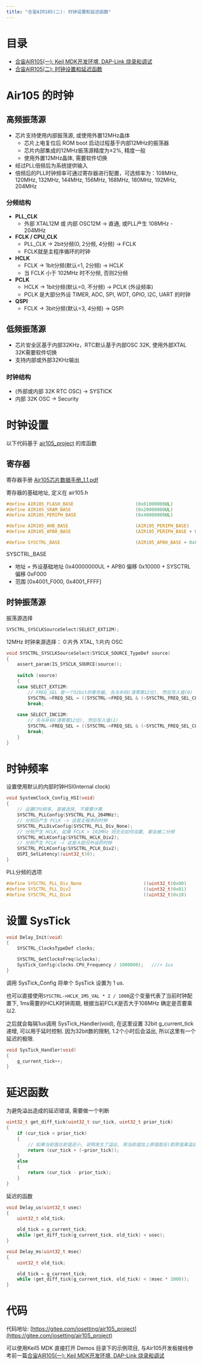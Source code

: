 ```yaml
---
title: "合宙AIR105(二): 时钟设置和延迟函数"
---
```



# 目录

* [合宙AIR105(一): Keil MDK开发环境, DAP-Link 烧录和调试](https://www.cnblogs.com/milton/p/15858286.html)
* [合宙AIR105(二): 时钟设置和延迟函数](https://www.cnblogs.com/milton/p/16387525.html)

# Air105 的时钟

## 高频振荡源

* 芯片支持使用内部振荡源, 或使用外置12MHz晶体
  * 芯片上电复位后 ROM boot 启动过程基于内部12MHz的振荡器
  * 芯片内部集成的12MHz振荡源精度为±2%, 精度一般
  * 使用外置12MHz晶体, 需要软件切换
* 经过PLL倍频后为系统提供输入
* 倍频后的PLL时钟频率可通过寄存器进行配置，可选频率为：108MHz, 120MHz, 132MHz, 144MHz, 156MHz, 168MHz, 180MHz, 192MHz, 204MHz

### 分频结构

* **PLL_CLK**  
  * 外部 XTAL12M 或 内部 OSC12M -> 直通, 或PLL产生 108MHz - 204MHz
* **FCLK / CPU_CLK**  
  * PLL_CLK -> 2bit分频(0, 2分频, 4分频) -> FCLK
  * FCLK就是主程序循环的时钟
* **HCLK**  
  * FCLK -> 1bit分频(默认=1, 2分频) -> HCLK
  * 当 FCLK 小于 102MHz 时不分频, 否则2分频
* **PCLK**  
  * HCLK -> 1bit分频(默认=0, 不分频) -> PCLK (外设频率)
  * PCLK 是大部分外设 TIMER, ADC, SPI, WDT, GPIO, I2C, UART 的时钟
* **QSPI**  
  * FCLK -> 3bit分频(默认=3, 4分频) -> QSPI

## 低频振荡源

* 芯片安全区基于内部32KHz，RTC默认基于内部OSC 32K, 使用外部XTAL 32K需要软件切换
* 支持内部或外部32KHz输出

### 时钟结构

* (外部或内部 32K RTC OSC) -> SYSTICK
* 内部 32K OSC -> Security

# 时钟设置

以下代码基于 [air105_project](https://gitee.com/iosetting/air105_project) 的库函数

## 寄存器

寄存器手册 [Air105芯片数据手册_1.1.pdf](https://cdn.openluat-luatcommunity.openluat.com/attachment/20220114193313925_Air105%E8%8A%AF%E7%89%87%E6%95%B0%E6%8D%AE%E6%89%8B%E5%86%8C_1.1.pdf)

寄存器的基础地址, 定义在 air105.h
```c
#define AIR105_FLASH_BASE                       (0x01000000UL)                /*!< (FLASH     ) Base Address */
#define AIR105_SRAM_BASE                        (0x20000000UL)                /*!< (SRAM      ) Base Address */
#define AIR105_PERIPH_BASE                      (0x40000000UL)                /*!< (Peripheral) Base Address */

#define AIR105_AHB_BASE                         (AIR105_PERIPH_BASE)
#define AIR105_APB0_BASE                        (AIR105_PERIPH_BASE + 0x10000)

#define SYSCTRL_BASE                            (AIR105_APB0_BASE + 0xF000)
```

SYSCTRL_BASE 
* 地址 = 外设基础地址 0x40000000UL + APB0 偏移 0x10000 + SYSCTRL 偏移 0xF000
* 范围 [0x4001_F000, 0x4001_FFFF]

## 时钟振荡源

振荡源选择
```c
SYSCTRL_SYSCLKSourceSelect(SELECT_EXT12M);
```
12MHz 时钟来源选择： 0:片外 XTAL, 1:片内 OSC
```c
void SYSCTRL_SYSCLKSourceSelect(SYSCLK_SOURCE_TypeDef source)
{
    assert_param(IS_SYSCLK_SOURCE(source));
    
    switch (source)
    {
    case SELECT_EXT12M:
        // FREQ_SEL 是一个32bit的寄存器, 先与补码(清零第12位), 然后写入值(0)
        SYSCTRL->FREQ_SEL = ((SYSCTRL->FREQ_SEL & (~SYSCTRL_FREQ_SEL_CLOCK_SOURCE_Mask)) | SYSCTRL_FREQ_SEL_CLOCK_SOURCE_EXT);
        break;
    
    case SELECT_INC12M:
        // 先与补码(清零第12位), 然后写入值(1)
        SYSCTRL->FREQ_SEL = ((SYSCTRL->FREQ_SEL & (~SYSCTRL_FREQ_SEL_CLOCK_SOURCE_Mask)) | SYSCTRL_FREQ_SEL_CLOCK_SOURCE_INC);
        break;
    }
}
```


# 时钟频率

设置使用默认的内部时钟HSI(Internal clock)
```c
void SystemClock_Config_HSI(void)
{
    // 设置CPU频率, 直接选择, 不需要计算
    SYSCTRL_PLLConfig(SYSCTRL_PLL_204MHz);
    // 分频后产生 FCLK -> 这是主程序的时钟
    SYSCTRL_PLLDivConfig(SYSCTRL_PLL_Div_None);
    // 分频产生 HCLK, 如果 FCLK > 102MHz 则无论如何设置, 都会被二分频
    SYSCTRL_HCLKConfig(SYSCTRL_HCLK_Div2);
    // 分频产生 PCLK -> 这是大部分外设的时钟
    SYSCTRL_PCLKConfig(SYSCTRL_PCLK_Div2);
    QSPI_SetLatency((uint32_t)0);
}
```
PLL分频的选项
```c
#define SYSCTRL_PLL_Div_None                       ((uint32_t)0x00)
#define SYSCTRL_PLL_Div2                           ((uint32_t)0x01)
#define SYSCTRL_PLL_Div4                           ((uint32_t)0x10)
```

# 设置 SysTick

```c
void Delay_Init(void)
{
    SYSCTRL_ClocksTypeDef clocks;

    SYSCTRL_GetClocksFreq(&clocks);
    SysTick_Config(clocks.CPU_Frequency / 1000000);   ///< 1us
}
```
调用 SysTick_Config 将单个 SysTick 设置为 1 us. 

也可以直接使用`SYSCTRL->HCLK_1MS_VAL * 2 / 1000`这个变量代表了当前时钟配置下, 1ms需要的HCLK时钟周期, 根据当前FCLK是否大于108MHz 确定是否要乘以2.

之后就会每隔1us调用 SysTick_Handler(void), 在这里设置 32bit g_current_tick 递增, 可以用于延时控制. 因为32bit数的限制, 1.2个小时后会溢出, 所以这里有一个延迟的极限.
```c
void SysTick_Handler(void)
{
    g_current_tick++;
}
```

# 延迟函数

为避免溢出造成的延迟错误, 需要做一个判断
```c
uint32_t get_diff_tick(uint32_t cur_tick, uint32_t prior_tick)
{
    if (cur_tick < prior_tick)
    {
        // 如果当前值比前值还小, 说明发生了溢出, 用当前值加上原值取反(即原值离溢出的距离)
        return (cur_tick + (~prior_tick));
    }
    else
    {
        return (cur_tick - prior_tick);
    }
}
```
延迟的函数
```c
void Delay_us(uint32_t usec)
{
    uint32_t old_tick;

    old_tick = g_current_tick;
    while (get_diff_tick(g_current_tick, old_tick) < usec);
}

void Delay_ms(uint32_t msec)
{
    uint32_t old_tick;

    old_tick = g_current_tick;
    while (get_diff_tick(g_current_tick, old_tick) < (msec * 1000));
}
```

# 代码

代码地址: [https://gitee.com/iosetting/air105_project](https://gitee.com/iosetting/air105_project) 

可以使用Keil5 MDK 直接打开 Demos 目录下的示例项目, 与Air105开发板接线参考前一篇[合宙AIR105(一): Keil MDK开发环境, DAP-Link 烧录和调试](https://www.cnblogs.com/milton/p/15858286.html)